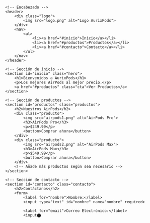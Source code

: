 
<!DOCTYPE html>
<html lang="es">
<head>
    <meta charset="UTF-8">
    <meta name="viewport" content="width=device-width, initial-scale=1.0">
    <title>AurixPods - Tienda Virtual</title>
    <link rel="stylesheet" href="styles.css">
</head>
<body>

    <!-- Encabezado -->
    <header>
        <div class="logo">
            <img src="logo.png" alt="Logo AurixPods">
        </div>
        <nav>
            <ul>
                <li><a href="#inicio">Inicio</a></li>
                <li><a href="#productos">Productos</a></li>
                <li><a href="#contacto">Contacto</a></li>
            </ul>
        </nav>
    </header>

    <!-- Sección de inicio -->
    <section id="inicio" class="hero">
        <h1>Bienvenidos a AurixPods</h1>
        <p>Los mejores AirPods al mejor precio.</p>
        <a href="#productos" class="cta">Ver Productos</a>
    </section>

    <!-- Sección de productos -->
    <section id="productos" class="productos">
        <h2>Nuestros AirPods</h2>
        <div class="producto">
            <img src="airpods1.png" alt="AirPods Pro">
            <h3>AirPods Pro</h3>
            <p>$249.99</p>
            <button>Comprar ahora</button>
        </div>
        <div class="producto">
            <img src="airpods2.png" alt="AirPods Max">
            <h3>AirPods Max</h3>
            <p>$549.99</p>
            <button>Comprar ahora</button>
        </div>
        <!-- Añade más productos según sea necesario -->
    </section>

    <!-- Sección de contacto -->
    <section id="contacto" class="contacto">
        <h2>Contáctanos</h2>
        <form>
            <label for="nombre">Nombre:</label>
            <input type="text" id="nombre" name="nombre" required>
            
            <label for="email">Correo Electrónico:</label>
            <input⬤
